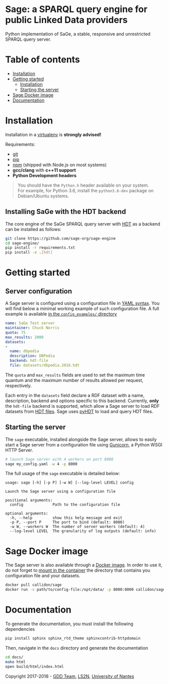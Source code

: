 # Sage: a SPARQL query engine for public Linked Data providers
Python implementation of SaGe, a stable, responsive and unrestricted SPARQL query server.

# Table of contents

* [Installation](#installation)
* [Getting started](#getting-started)
  * [Installation](#installation)
  * [Starting the server](#starting-the-server)
* [Sage Docker image](#sage-docker-image)
* [Documentation](#documentation)

# Installation

Installation in a [virtualenv](https://virtualenv.pypa.io/en/stable/) is **strongly advised!**

Requirements:
* [git](https://git-scm.com/)
* [pip](https://pip.pypa.io/en/stable/)
* [npm](https://nodejs.org/en/) (shipped with Node.js on most systems)
* **gcc/clang** with **c++11 support**
* **Python Development headers**
> You should have the `Python.h` header available on your system.   
> For example, for Python 3.6, install the `python3.6-dev` package on Debian/Ubuntu systems.

## Installing SaGe with the HDT backend

The core engine of the SaGe SPARQL query server with [HDT](http://www.rdfhdt.org/) as a backend can be installed as follows:

```bash
git clone https://github.com/sage-org/sage-engine
cd sage-engine/
pip install -r requirements.txt
pip install -e .[hdt]
```

# Getting started

## Server configuration

A Sage server is configured using a configuration file in [YAML syntax](http://yaml.org/).
You will find below a minimal working example of such configuration file.
A full example is available [in the `config_examples/` directory](https://github.com/sage-org/sage-engine/blob/master/config_examples/example.yaml)

```yaml
name: SaGe Test server
maintainer: Chuck Norris
quota: 75
max_results: 2000
datasets:
-
  name: dbpedia
  description: DBPedia
  backend: hdt-file
  file: datasets/dbpedia.2016.hdt
```

The `quota` and `max_results` fields are used to set the maximum time quantum and the maximum number of results
allowed per request, respectively.

Each entry in the `datasets` field declare a RDF dataset with a name, description, backend and options specific to this backend.
Currently, **only** the `hdt-file` backend is supported, which allow a Sage server to load RDF datasets from [HDT files](http://www.rdfhdt.org/). Sage uses [pyHDT](https://github.com/Callidon/pyHDT) to load and query HDT files.

## Starting the server

The `sage` executable, installed alongside the Sage server, allows to easily start a Sage server from a configuration file using [Gunicorn](http://gunicorn.org/), a Python WSGI HTTP Server.

```bash
# launch Sage server with 4 workers on port 8000
sage my_config.yaml -w 4 -p 8000
```

The full usage of the `sage` executable is detailed below:
```
usage: sage [-h] [-p P] [-w W] [--log-level LEVEL] config

Launch the Sage server using a configuration file

positional arguments:
  config             Path to the configuration file

optional arguments:
  -h, --help         show this help message and exit
  -p P, --port P     The port to bind (default: 8000)
  -w W, --workers W  The number of server workers (default: 4)
  --log-level LEVEL  The granularity of log outputs (default: info)
```

# Sage Docker image

The Sage server is also available through a [Docker image](https://hub.docker.com/r/callidon/sage/).
In order to use it, do not forget to [mount in the container](https://docs.docker.com/storage/volumes/) the directory that contains you configuration file and your datasets.

```bash
docker pull callidon/sage
docker run -v path/to/config-file:/opt/data/ -p 8000:8000 callidon/sage sage /opt/data/config.yaml -w 4 -p 8000
```


# Documentation

To generate the documentation, you must install the following dependencies

```bash
pip install sphinx sphinx_rtd_theme sphinxcontrib-httpdomain
```

Then, navigate in the `docs` directory and generate the documentation

```bash
cd docs/
make html
open build/html/index.html
```

Copyright 2017-2018 - [GDD Team](https://sites.google.com/site/gddlina/), [LS2N](https://www.ls2n.fr/?lang=en), [University of Nantes](http://www.univ-nantes.fr/)
